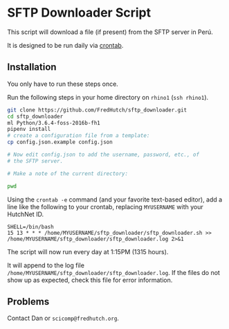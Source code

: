 # SFTP Downloader Script

This script will download a file (if present) from the
SFTP server in Perú.

It is designed to be run daily via [crontab](http://www.adminschoice.com/crontab-quick-reference).

## Installation

You only have to run these steps once.

Run the following steps in your home directory
on `rhino1` (`ssh rhino1`).

```bash
git clone https://github.com/FredHutch/sftp_downloader.git
cd sftp_downloader
ml Python/3.6.4-foss-2016b-fh1
pipenv install
# create a configuration file from a template:
cp config.json.example config.json

# Now edit config.json to add the username, password, etc., of
# the SFTP server.

# Make a note of the current directory:

pwd

```

Using the `crontab -e` command (and your favorite
text-based editor), add a line like the following
to your crontab, replacing `MYUSERNAME` with your
HutchNet ID.

```
SHELL=/bin/bash
15 13 * * * /home/MYUSERNAME/sftp_downloader/sftp_downloader.sh >> /home/MYUSERNAME/sftp_downloader/sftp_downloader.log 2>&1
```

The script will now run every day at 1:15PM (1315 hours).

It will append to the log file
`/home/MYUSERNAME/sftp_downloader/sftp_downloader.log`.
If the files do not show up as expected, check this file
for error information.

## Problems

Contact Dan or `scicomp@fredhutch.org`.
